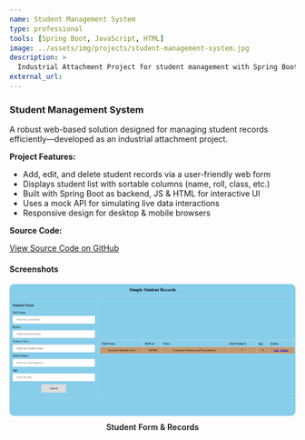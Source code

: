 ```yaml
---
name: Student Management System
type: professional
tools: [Spring Boot, JavaScript, HTML]
image: ../assets/img/projects/student-management-system.jpg
description: >
  Industrial Attachment Project for student management with Spring Boot, JavaScript, and a mock API (Oct 2023)
external_url:
---
```


### Student Management System

A robust web-based solution designed for managing student records efficiently—developed as an industrial attachment project.

**Project Features:**
- Add, edit, and delete student records via a user-friendly web form
- Displays student list with sortable columns (name, roll, class, etc.)
- Built with Spring Boot as backend, JS & HTML for interactive UI
- Uses a mock API for simulating live data interactions
- Responsive design for desktop & mobile browsers

**Source Code:**

<a class="github-button" href="https://github.com/SMSristi/student-management-system" data-size="large" aria-label="View Source Code on GitHub">
  View Source Code on GitHub
</a>

#### Screenshots
<div style="display:flex; gap:24px; justify-content:center;">
  <div style="text-align:center;">
    <img src="../assets/img/projects/student-management-system.jpg" alt="Student Management Form" style="border-radius:8px;" />
    <div style="font-weight:600; margin-top:8px;">Student Form & Records</div>
  </div>
</div>
